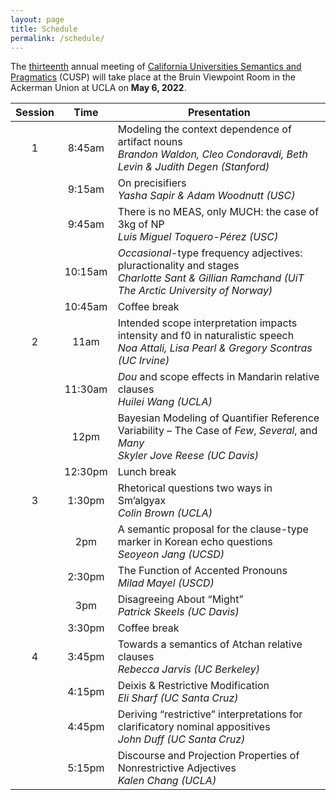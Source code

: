 ```yaml
---
layout: page
title: Schedule
permalink: /schedule/
---
```


The [thirteenth](/cusp13 "CUSP-13") annual meeting of [California Universities Semantics and Pragmatics](/ "CUSP") (CUSP) will take place at the Bruin Viewpoint Room in the Ackerman Union at UCLA on **May 6, 2022**.

| Session |   Time  | Presentation                                                                                                                                  |
|:-------:|:-------:|-----------------------------------------------------------------------------------------------------------------------------------------------|
|    1    |  8:45am | Modeling the context dependence of artifact nouns<br>_Brandon Waldon, Cleo Condoravdi, Beth Levin & Judith Degen (Stanford)_                    |
|         |  9:15am | On precisifiers<br>_Yasha Sapir & Adam Woodnutt (USC)_                                                                                          |
|         |  9:45am | There is no MEAS, only MUCH: the case of 3kg of NP<br>_Luis Miguel Toquero-Pérez (USC)_                                                         |
|         | 10:15am | _Occasional_-type frequency adjectives: pluractionality and stages<br>_Charlotte Sant & Gillian Ramchand (UiT The Arctic University of Norway)_ |
|         | 10:45am | Coffee break                                                                                                                                  |
|    2    |   11am  | Intended scope interpretation impacts intensity and f0 in naturalistic speech<br>_Noa Attali, Lisa Pearl & Gregory Scontras (UC Irvine)_        |
|         | 11:30am | _Dou_ and scope effects in Mandarin relative clauses<br>_Huilei Wang (UCLA)_                                                                    |
|         |   12pm  | Bayesian Modeling of Quantifier Reference Variability – The Case of _Few_, _Several_, and _Many_<br>_Skyler Jove Reese (UC Davis)_              |
|         | 12:30pm | Lunch break                                                                                                                                   |
|    3    |  1:30pm | Rhetorical questions two ways in Sm’algyax<br>_Colin Brown (UCLA)_                                                                              |
|         |   2pm   | A semantic proposal for the clause-type marker in Korean echo questions<br>_Seoyeon Jang (UCSD)_                                                |
|         |  2:30pm | The Function of Accented Pronouns<br>_Milad Mayel (USCD)_                                                                                       |
|         |   3pm   | Disagreeing About “Might”<br>_Patrick Skeels (UC Davis)_                                                                                        |
|         |  3:30pm | Coffee break                                                                                                                                  |
|    4    |  3:45pm | Towards a semantics of Atchan relative clauses<br>_Rebecca Jarvis (UC Berkeley)_                                                                |
|         |  4:15pm | Deixis & Restrictive Modification<br>_Eli Sharf (UC Santa Cruz)_                                                                                |
|         |  4:45pm | Deriving “restrictive” interpretations for clarificatory nominal appositives<br>_John Duff (UC Santa Cruz)_                                     |
|         |  5:15pm | Discourse and Projection Properties of Nonrestrictive Adjectives<br>_Kalen Chang (UCLA)_                                                        |
